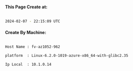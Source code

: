 
   
#### This Page Create at:

```bash

2024-02-07 - 22:15:09 UTC

```

#### Create By Machine:

```bash

Host Name : fv-az1052-962

platform  : Linux-6.2.0-1019-azure-x86_64-with-glibc2.35

Ip Local  : 10.1.0.14

```

